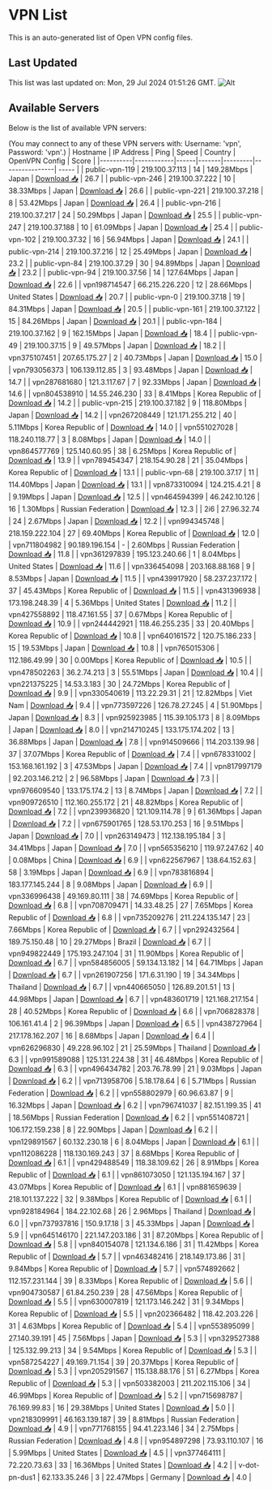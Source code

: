 # VPN List

This is an auto-generated list of Open VPN config files.

## Last Updated

This list was last updated on: Mon, 29 Jul 2024 01:51:26 GMT.
![Alt](https://repobeats.axiom.co/api/embed/186b98318ef1479477931607c1ad7d823f12451f.svg "Repobeats analytics image")

## Available Servers

Below is the list of available VPN servers:

(You may connect to any of these VPN servers with: Username: 'vpn', Password: 'vpn'.)
| Hostname | IP Address | Ping | Speed | Country | OpenVPN Config | Score |
|----------|------------|------|-------|---------|----------------| ----- |
| public-vpn-119 | 219.100.37.113 | 14 | 149.28Mbps | Japan | [Download 📥](./configs/server_0_JP.ovpn) | 26.7 |
| public-vpn-246 | 219.100.37.222 | 10 | 38.33Mbps | Japan | [Download 📥](./configs/server_1_JP.ovpn) | 26.6 |
| public-vpn-221 | 219.100.37.218 | 8 | 53.42Mbps | Japan | [Download 📥](./configs/server_2_JP.ovpn) | 26.4 |
| public-vpn-216 | 219.100.37.217 | 24 | 50.29Mbps | Japan | [Download 📥](./configs/server_3_JP.ovpn) | 25.5 |
| public-vpn-247 | 219.100.37.188 | 10 | 61.09Mbps | Japan | [Download 📥](./configs/server_4_JP.ovpn) | 25.4 |
| public-vpn-102 | 219.100.37.32 | 16 | 56.94Mbps | Japan | [Download 📥](./configs/server_5_JP.ovpn) | 24.1 |
| public-vpn-214 | 219.100.37.216 | 12 | 25.49Mbps | Japan | [Download 📥](./configs/server_6_JP.ovpn) | 23.2 |
| public-vpn-84 | 219.100.37.29 | 30 | 94.89Mbps | Japan | [Download 📥](./configs/server_7_JP.ovpn) | 23.2 |
| public-vpn-94 | 219.100.37.56 | 14 | 127.64Mbps | Japan | [Download 📥](./configs/server_8_JP.ovpn) | 22.6 |
| vpn198714547 | 66.215.226.220 | 12 | 28.66Mbps | United States | [Download 📥](./configs/server_9_US.ovpn) | 20.7 |
| public-vpn-0 | 219.100.37.18 | 19 | 84.31Mbps | Japan | [Download 📥](./configs/server_10_JP.ovpn) | 20.5 |
| public-vpn-161 | 219.100.37.122 | 15 | 84.26Mbps | Japan | [Download 📥](./configs/server_11_JP.ovpn) | 20.1 |
| public-vpn-184 | 219.100.37.162 | 9 | 162.15Mbps | Japan | [Download 📥](./configs/server_12_JP.ovpn) | 18.4 |
| public-vpn-49 | 219.100.37.15 | 9 | 49.57Mbps | Japan | [Download 📥](./configs/server_13_JP.ovpn) | 18.2 |
| vpn375107451 | 207.65.175.27 | 2 | 40.73Mbps | Japan | [Download 📥](./configs/server_14_JP.ovpn) | 15.0 |
| vpn793056373 | 106.139.112.85 | 3 | 93.48Mbps | Japan | [Download 📥](./configs/server_15_JP.ovpn) | 14.7 |
| vpn287681680 | 121.3.117.67 | 7 | 92.33Mbps | Japan | [Download 📥](./configs/server_16_JP.ovpn) | 14.6 |
| vpn804538910 | 14.55.246.230 | 33 | 8.41Mbps | Korea Republic of | [Download 📥](./configs/server_17_KR.ovpn) | 14.2 |
| public-vpn-215 | 219.100.37.182 | 9 | 118.80Mbps | Japan | [Download 📥](./configs/server_18_JP.ovpn) | 14.2 |
| vpn267208449 | 121.171.255.212 | 40 | 5.11Mbps | Korea Republic of | [Download 📥](./configs/server_19_KR.ovpn) | 14.0 |
| vpn551027028 | 118.240.118.77 | 3 | 8.08Mbps | Japan | [Download 📥](./configs/server_20_JP.ovpn) | 14.0 |
| vpn864577769 | 125.140.60.95 | 38 | 6.25Mbps | Korea Republic of | [Download 📥](./configs/server_21_KR.ovpn) | 13.9 |
| vpn789454347 | 218.154.90.28 | 21 | 35.04Mbps | Korea Republic of | [Download 📥](./configs/server_22_KR.ovpn) | 13.1 |
| public-vpn-68 | 219.100.37.17 | 11 | 114.40Mbps | Japan | [Download 📥](./configs/server_23_JP.ovpn) | 13.1 |
| vpn873310094 | 124.215.4.21 | 8 | 9.19Mbps | Japan | [Download 📥](./configs/server_24_JP.ovpn) | 12.5 |
| vpn464594399 | 46.242.10.126 | 16 | 1.30Mbps | Russian Federation | [Download 📥](./configs/server_25_RU.ovpn) | 12.3 |
| 2i6 | 27.96.32.74 | 24 | 2.67Mbps | Japan | [Download 📥](./configs/server_26_JP.ovpn) | 12.2 |
| vpn994345748 | 218.159.222.104 | 27 | 69.40Mbps | Korea Republic of | [Download 📥](./configs/server_27_KR.ovpn) | 12.0 |
| vpn711804982 | 90.189.196.154 | - | 2.60Mbps | Russian Federation | [Download 📥](./configs/server_28_RU.ovpn) | 11.8 |
| vpn361297839 | 195.123.240.66 | 1 | 8.04Mbps | United States | [Download 📥](./configs/server_29_US.ovpn) | 11.6 |
| vpn336454098 | 203.168.88.168 | 9 | 8.53Mbps | Japan | [Download 📥](./configs/server_30_JP.ovpn) | 11.5 |
| vpn439917920 | 58.237.237.172 | 37 | 45.43Mbps | Korea Republic of | [Download 📥](./configs/server_31_KR.ovpn) | 11.5 |
| vpn431396938 | 173.198.248.39 | 4 | 5.36Mbps | United States | [Download 📥](./configs/server_32_US.ovpn) | 11.2 |
| vpn427558892 | 118.47.161.55 | 37 | 0.67Mbps | Korea Republic of | [Download 📥](./configs/server_33_KR.ovpn) | 10.9 |
| vpn244442921 | 118.46.255.235 | 33 | 20.40Mbps | Korea Republic of | [Download 📥](./configs/server_34_KR.ovpn) | 10.8 |
| vpn640161572 | 120.75.186.233 | 15 | 19.53Mbps | Japan | [Download 📥](./configs/server_35_JP.ovpn) | 10.8 |
| vpn765015306 | 112.186.49.99 | 30 | 0.00Mbps | Korea Republic of | [Download 📥](./configs/server_36_KR.ovpn) | 10.5 |
| vpn478502263 | 36.2.74.213 | 3 | 55.51Mbps | Japan | [Download 📥](./configs/server_37_JP.ovpn) | 10.4 |
| vpn221375225 | 14.53.3.183 | 30 | 24.72Mbps | Korea Republic of | [Download 📥](./configs/server_38_KR.ovpn) | 9.9 |
| vpn330540619 | 113.22.29.31 | 21 | 12.82Mbps | Viet Nam | [Download 📥](./configs/server_39_VN.ovpn) | 9.4 |
| vpn773597226 | 126.78.27.245 | 4 | 51.90Mbps | Japan | [Download 📥](./configs/server_40_JP.ovpn) | 8.3 |
| vpn925923985 | 115.39.105.173 | 8 | 8.09Mbps | Japan | [Download 📥](./configs/server_41_JP.ovpn) | 8.0 |
| vpn214710245 | 133.175.174.202 | 13 | 36.88Mbps | Japan | [Download 📥](./configs/server_42_JP.ovpn) | 7.8 |
| vpn914509666 | 114.203.139.98 | 37 | 37.07Mbps | Korea Republic of | [Download 📥](./configs/server_43_KR.ovpn) | 7.4 |
| vpn678331002 | 153.168.161.192 | 3 | 47.53Mbps | Japan | [Download 📥](./configs/server_44_JP.ovpn) | 7.4 |
| vpn817997179 | 92.203.146.212 | 2 | 96.58Mbps | Japan | [Download 📥](./configs/server_45_JP.ovpn) | 7.3 |
| vpn976609540 | 133.175.174.2 | 13 | 8.74Mbps | Japan | [Download 📥](./configs/server_46_JP.ovpn) | 7.2 |
| vpn909726510 | 112.160.255.172 | 21 | 48.82Mbps | Korea Republic of | [Download 📥](./configs/server_47_KR.ovpn) | 7.2 |
| vpn239936820 | 121.109.114.78 | 9 | 61.36Mbps | Japan | [Download 📥](./configs/server_48_JP.ovpn) | 7.2 |
| vpn675901765 | 128.53.170.253 | 16 | 9.51Mbps | Japan | [Download 📥](./configs/server_49_JP.ovpn) | 7.0 |
| vpn263149473 | 112.138.195.184 | 3 | 34.41Mbps | Japan | [Download 📥](./configs/server_50_JP.ovpn) | 7.0 |
| vpn565356210 | 119.97.247.62 | 40 | 0.08Mbps | China | [Download 📥](./configs/server_51_CN.ovpn) | 6.9 |
| vpn622567967 | 138.64.152.63 | 58 | 3.19Mbps | Japan | [Download 📥](./configs/server_52_JP.ovpn) | 6.9 |
| vpn783816894 | 183.177.145.244 | 8 | 9.08Mbps | Japan | [Download 📥](./configs/server_53_JP.ovpn) | 6.9 |
| vpn336996438 | 49.169.80.111 | 38 | 74.69Mbps | Korea Republic of | [Download 📥](./configs/server_54_KR.ovpn) | 6.8 |
| vpn708709471 | 14.33.48.25 | 27 | 7.65Mbps | Korea Republic of | [Download 📥](./configs/server_55_KR.ovpn) | 6.8 |
| vpn735209276 | 211.224.135.147 | 23 | 7.66Mbps | Korea Republic of | [Download 📥](./configs/server_56_KR.ovpn) | 6.7 |
| vpn292432564 | 189.75.150.48 | 10 | 29.27Mbps | Brazil | [Download 📥](./configs/server_57_BR.ovpn) | 6.7 |
| vpn949822449 | 175.193.247.104 | 31 | 11.90Mbps | Korea Republic of | [Download 📥](./configs/server_58_KR.ovpn) | 6.7 |
| vpn584856005 | 59.134.13.182 | 14 | 64.71Mbps | Japan | [Download 📥](./configs/server_59_JP.ovpn) | 6.7 |
| vpn261907256 | 171.6.31.190 | 19 | 34.34Mbps | Thailand | [Download 📥](./configs/server_60_TH.ovpn) | 6.7 |
| vpn440665050 | 126.89.201.51 | 13 | 44.98Mbps | Japan | [Download 📥](./configs/server_61_JP.ovpn) | 6.7 |
| vpn483601719 | 121.168.217.154 | 28 | 40.52Mbps | Korea Republic of | [Download 📥](./configs/server_62_KR.ovpn) | 6.6 |
| vpn706828378 | 106.161.41.4 | 2 | 96.39Mbps | Japan | [Download 📥](./configs/server_63_JP.ovpn) | 6.5 |
| vpn438727964 | 217.178.162.207 | 16 | 8.68Mbps | Japan | [Download 📥](./configs/server_64_JP.ovpn) | 6.4 |
| vpn626296830 | 49.228.96.102 | 21 | 25.59Mbps | Thailand | [Download 📥](./configs/server_65_TH.ovpn) | 6.3 |
| vpn991589088 | 125.131.224.38 | 31 | 46.48Mbps | Korea Republic of | [Download 📥](./configs/server_66_KR.ovpn) | 6.3 |
| vpn496434782 | 203.76.78.99 | 21 | 9.03Mbps | Japan | [Download 📥](./configs/server_67_JP.ovpn) | 6.2 |
| vpn713958706 | 5.18.178.64 | 6 | 5.71Mbps | Russian Federation | [Download 📥](./configs/server_68_RU.ovpn) | 6.2 |
| vpn558802979 | 60.96.63.87 | 9 | 16.32Mbps | Japan | [Download 📥](./configs/server_69_JP.ovpn) | 6.2 |
| vpn796741037 | 82.151.199.35 | 41 | 18.56Mbps | Russian Federation | [Download 📥](./configs/server_70_RU.ovpn) | 6.2 |
| vpn551408721 | 106.172.159.238 | 8 | 22.90Mbps | Japan | [Download 📥](./configs/server_71_JP.ovpn) | 6.2 |
| vpn129891567 | 60.132.230.18 | 6 | 8.04Mbps | Japan | [Download 📥](./configs/server_72_JP.ovpn) | 6.1 |
| vpn112086228 | 118.130.169.243 | 37 | 8.68Mbps | Korea Republic of | [Download 📥](./configs/server_73_KR.ovpn) | 6.1 |
| vpn429488549 | 118.38.109.62 | 26 | 8.91Mbps | Korea Republic of | [Download 📥](./configs/server_74_KR.ovpn) | 6.1 |
| vpn861073050 | 121.135.194.167 | 37 | 43.07Mbps | Korea Republic of | [Download 📥](./configs/server_75_KR.ovpn) | 6.1 |
| vpn881659639 | 218.101.137.222 | 32 | 9.38Mbps | Korea Republic of | [Download 📥](./configs/server_76_KR.ovpn) | 6.1 |
| vpn928184964 | 184.22.102.68 | 26 | 2.96Mbps | Thailand | [Download 📥](./configs/server_77_TH.ovpn) | 6.0 |
| vpn737937816 | 150.9.17.18 | 3 | 45.33Mbps | Japan | [Download 📥](./configs/server_78_JP.ovpn) | 5.9 |
| vpn645146170 | 221.147.203.186 | 31 | 87.20Mbps | Korea Republic of | [Download 📥](./configs/server_79_KR.ovpn) | 5.8 |
| vpn840154078 | 121.134.6.186 | 31 | 11.42Mbps | Korea Republic of | [Download 📥](./configs/server_80_KR.ovpn) | 5.7 |
| vpn463482416 | 218.149.173.86 | 31 | 9.84Mbps | Korea Republic of | [Download 📥](./configs/server_81_KR.ovpn) | 5.7 |
| vpn574892662 | 112.157.231.144 | 39 | 8.33Mbps | Korea Republic of | [Download 📥](./configs/server_82_KR.ovpn) | 5.6 |
| vpn904730587 | 61.84.250.239 | 28 | 47.56Mbps | Korea Republic of | [Download 📥](./configs/server_83_KR.ovpn) | 5.5 |
| vpn630007819 | 121.173.146.242 | 31 | 9.34Mbps | Korea Republic of | [Download 📥](./configs/server_84_KR.ovpn) | 5.5 |
| vpn202366482 | 118.42.203.226 | 31 | 4.63Mbps | Korea Republic of | [Download 📥](./configs/server_85_KR.ovpn) | 5.4 |
| vpn553895099 | 27.140.39.191 | 45 | 7.56Mbps | Japan | [Download 📥](./configs/server_86_JP.ovpn) | 5.3 |
| vpn329527388 | 125.132.99.213 | 34 | 9.54Mbps | Korea Republic of | [Download 📥](./configs/server_87_KR.ovpn) | 5.3 |
| vpn587254227 | 49.169.71.154 | 39 | 20.37Mbps | Korea Republic of | [Download 📥](./configs/server_88_KR.ovpn) | 5.3 |
| vpn205291567 | 115.138.88.176 | 51 | 6.27Mbps | Korea Republic of | [Download 📥](./configs/server_89_KR.ovpn) | 5.3 |
| vpn503382003 | 211.202.115.106 | 34 | 46.99Mbps | Korea Republic of | [Download 📥](./configs/server_90_KR.ovpn) | 5.2 |
| vpn715698787 | 76.169.99.83 | 16 | 29.38Mbps | United States | [Download 📥](./configs/server_91_US.ovpn) | 5.0 |
| vpn218309991 | 46.163.139.187 | 39 | 8.81Mbps | Russian Federation | [Download 📥](./configs/server_92_RU.ovpn) | 4.9 |
| vpn771768155 | 94.41.223.146 | 34 | 2.75Mbps | Russian Federation | [Download 📥](./configs/server_93_RU.ovpn) | 4.8 |
| vpn954897298 | 73.93.110.107 | 16 | 5.99Mbps | United States | [Download 📥](./configs/server_94_US.ovpn) | 4.5 |
| vpn377464111 | 72.220.73.63 | 33 | 16.36Mbps | United States | [Download 📥](./configs/server_95_US.ovpn) | 4.2 |
| v-dot-pn-dus1 | 62.133.35.246 | 3 | 22.47Mbps | Germany | [Download 📥](./configs/server_96_DE.ovpn) | 4.0 |
